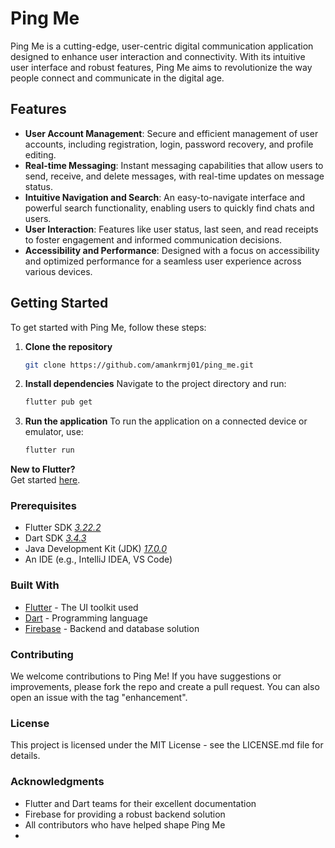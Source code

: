 # Ping Me

Ping Me is a cutting-edge, user-centric digital communication application designed to enhance user interaction and
connectivity. With its intuitive user interface and robust features, Ping Me aims to revolutionize the way people
connect and communicate in the digital age.

## Features

- **User Account Management**: Secure and efficient management of user accounts, including registration, login, password
  recovery, and profile editing.
- **Real-time Messaging**: Instant messaging capabilities that allow users to send, receive, and delete messages, with
  real-time updates on message status.
- **Intuitive Navigation and Search**: An easy-to-navigate interface and powerful search functionality, enabling users
  to quickly find chats and users.
- **User Interaction**: Features like user status, last seen, and read receipts to foster engagement and informed
  communication decisions.
- **Accessibility and Performance**: Designed with a focus on accessibility and optimized performance for a seamless
  user experience across various devices.

## Getting Started

To get started with Ping Me, follow these steps:

1. **Clone the repository**
   ```bash
   git clone https://github.com/amankrmj01/ping_me.git
    ```

2. **Install dependencies**
   Navigate to the project directory and run:

   ```bash
   flutter pub get
   ```

3. **Run the application**
   To run the application on a connected device or emulator, use:
   ```bash
   flutter run
   ```

**New to Flutter?**   
Get started [here](https://flutter.dev/docs/get-started/install).

### Prerequisites

- Flutter SDK <u>*3.22.2*</u>
- Dart SDK <u>*3.4.3*</u>
- Java Development Kit (JDK) <u>*17.0.0*</u>
- An IDE (e.g., IntelliJ IDEA, VS Code)

### Built With

- [Flutter](https://flutter.dev/) - The UI toolkit used
- [Dart](https://dart.dev/) - Programming language
- [Firebase](https://firebase.google.com/) - Backend and database solution

### Contributing

We welcome contributions to Ping Me! If you have suggestions or improvements, please fork the repo and create a pull
request. You can also open an issue with the tag "enhancement".

### License

This project is licensed under the MIT License - see the LICENSE.md file for details.

### Acknowledgments

- Flutter and Dart teams for their excellent documentation
- Firebase for providing a robust backend solution
- All contributors who have helped shape Ping Me
- 
